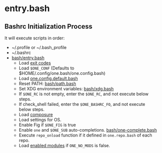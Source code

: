 # entry.bash

## Bashrc Initialization Process

It will execute scripts in order:

- ~/.profile or ~/.bash_profile
- ~/.bashrc
- [bash/entry.bash](../bash/entry.bash)
  - Load [exit codes](../bash/exit-codes.bash)
  - Load `$ONE_CONF` (Defaults to $HOME/.config/one.bash/one.config.bash)
  - Load [one.config.default.bash](../one.config.default.bash)
  - Reset PATH: [bash/path.bash](../bash/path.bash)
  - Set XDG environment variables: [bash/xdg.bash](../bash/xdg.bash)
  - If `$ONE_RC` is not empty, enter the `$ONE_RC`, and not execute below steps.
  - If check_shell failed, enter the `$ONE_BASHRC_FO`, and not execute below steps.
  - Load [composure](https://github.com/adoyle-h/composure.git)
  - Load settings for OS.
  - Enable Fig if `$ONE_FIG` is true
  - Enable `one` and `$ONE_SUB` auto-completions. [bash/one-complete.bash](../bash/one-complete.bash)
  - Execute `repo_onload` function if it defined in `one.repo.bash` of each repo.
  - Load [enabled modules](../enabled/) if `ONE_NO_MODS` is false.
